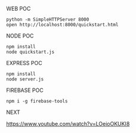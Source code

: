 WEB POC

```
python -m SimpleHTTPServer 8000
open http://localhost:8000/quickstart.html
```

NODE POC

```
npm install
node quickstart.js
```

EXPRESS POC

```
npm install
node server.js
```

FIREBASE POC
```
npm i -g firebase-tools
```

NEXT

https://www.youtube.com/watch?v=LOeioOKUKI8
